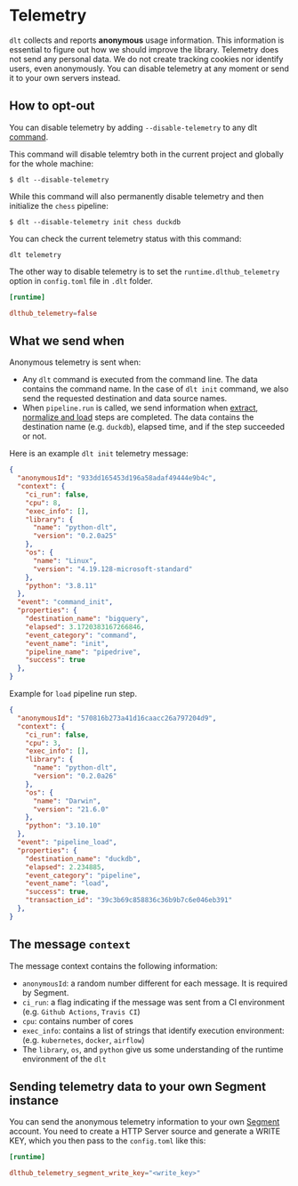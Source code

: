 # Telemetry

`dlt` collects and reports **anonymous** usage information. This information is essential to figure out how we should improve the library. Telemetry does not send any personal data. We do not create tracking cookies nor identify users, even anonymously. You can disable telemetry at any moment or send it to your own servers instead.

## How to opt-out

You can disable telemetry by adding `--disable-telemetry` to any dlt [command](command-line-interface.md). 

This command will disable telemtry both in the current project and globally for the whole machine:
```shell
$ dlt --disable-telemetry
```

While this command will also permanently disable telemetry and then initialize the `chess` pipeline:
```shell
$ dlt --disable-telemetry init chess duckdb
```

You can check the current telemetry status with this command:
```shell
dlt telemetry
```

The other way to disable telemetry is to set the `runtime.dlthub_telemetry` option in `config.toml` file in `.dlt` folder.
```toml
[runtime]

dlthub_telemetry=false
```

## What we send when

Anonymous telemetry is sent when:
* Any `dlt` command is executed from the command line. The data contains the command name. In the case of `dlt init` command, we also send the requested destination and data source names.
* When `pipeline.run` is called, we send information when [extract, normalize and load](architecture.md) steps are completed. The data contains the destination name (e.g. `duckdb`), elapsed time, and if the step succeeded or not.

Here is an example `dlt init` telemetry message:
```json
{
  "anonymousId": "933dd165453d196a58adaf49444e9b4c",
  "context": {
    "ci_run": false,
    "cpu": 8,
    "exec_info": [],
    "library": {
      "name": "python-dlt",
      "version": "0.2.0a25"
    },
    "os": {
      "name": "Linux",
      "version": "4.19.128-microsoft-standard"
    },
    "python": "3.8.11"
  },
  "event": "command_init",
  "properties": {
    "destination_name": "bigquery",
    "elapsed": 3.1720383167266846,
    "event_category": "command",
    "event_name": "init",
    "pipeline_name": "pipedrive",
    "success": true
  },
}
```

Example for `load` pipeline run step.
```json
{
  "anonymousId": "570816b273a41d16caacc26a797204d9",
  "context": {
    "ci_run": false,
    "cpu": 3,
    "exec_info": [],
    "library": {
      "name": "python-dlt",
      "version": "0.2.0a26"
    },
    "os": {
      "name": "Darwin",
      "version": "21.6.0"
    },
    "python": "3.10.10"
  },
  "event": "pipeline_load",
  "properties": {
    "destination_name": "duckdb",
    "elapsed": 2.234885,
    "event_category": "pipeline",
    "event_name": "load",
    "success": true,
    "transaction_id": "39c3b69c858836c36b9b7c6e046eb391"
  },
}
```

## The message `context`

The message context contains the following information:
* `anonymousId`: a random number different for each message. It is required by Segment.
* `ci_run`: a flag indicating if the message was sent from a CI environment (e.g. `Github Actions`, `Travis CI`)
* `cpu`: contains number of cores
* `exec_info`: contains a list of strings that identify execution environment: (e.g. `kubernetes`, `docker`, `airflow`)
* The `library`, `os`, and `python` give us some understanding of the runtime environment of the `dlt`

## Sending telemetry data to your own Segment instance

You can send the anonymous telemetry information to your own [Segment](https://segment.com/) account. You need to create a HTTP Server source and generate a WRITE KEY, which you then pass to the `config.toml` like this:
```toml
[runtime]

dlthub_telemetry_segment_write_key="<write_key>"
```